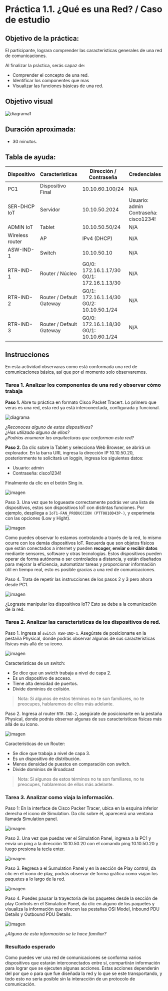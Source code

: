 # Práctica 1.1. ¿Qué es una Red? / Caso de estudio

## Objetivo de la práctica:
El participante, lograra comprender las características generales de una red de comunicaciones.  

Al finalizar la práctica, serás capaz de: 

- Comprender el concepto de una red.  
- Identificar los componentes que mas  
- Visualizar las funciones básicas de una red.  

## Objetivo visual 

![diagrama1](../Imagenes/Práctica1/1.png)

## Duración aproximada:
- 30 minutos.

## Tabla de ayuda:

| Dispositivo     | Características        | Dirección / Contraseña                              | Credenciales                            |
|-----------------|------------------------|-----------------------------------------------------|-----------------------------------------|
| PC1             | Dispositivo Final      | 10.10.60.100/24                                     | N/A                                     |
| SER-DHCP IoT    | Servidor               | 10.10.50.2024                                       | Usuario: admin<br>Contraseña: cisco1234! |
| ADMIN IoT       | Tablet                 | 10.10.50.50/24                                      | N/A                                     |
| Wireless router | AP                     | IPv4 (DHCP)                                         | N/A                                     |
| ASW-IND-1       | Switch                 | 10.10.50.10                                         | N/A                                     |
| RTR-IND-1       | Router / Núcleo        | G0/0: 172.16.1.17/30<br>G0/1: 172.16.1.13/30         | N/A                                     |
| RTR-IND-2       | Router / Default Gateway | G0/1: 172.16.1.14/30<br>G0/2: 10.10.50.1/24        | N/A                                     |
| RTR-IND-3       | Router / Default Gateway | G0/0: 172.16.1.18/30<br>G0/1: 10.10.60.1/24                               | N/A                                     |


## Instrucciones 

En esta actividad observaras como está conformada una red de comunicaciones básica, así que por el momento solo observaremos.

### Tarea 1. Analizar los componentes de una red y observar cómo trabaja 

**Paso 1.** Abre tu práctica en formato Cisco Packet Tracert. Lo primero que veras es una red, esta red ya está interconectada, configurada y funcional.

![diagrama](../Imagenes/Práctica1/2.png)

*¿Reconoces alguno de estos dispositivos?*  
*¿Has utilizado alguno de ellos?*  
*¿Podrías enumerar las arquitecturas que conforman esta red?*

**Paso 2.** Da clic sobre la Tablet y selecciona Web Browser, se abrirá un explorador. En la barra URL ingresa la  dirección IP 10.10.50.20, posteriormente te solicitará un loggin, ingresa los siguientes datos:

- Usuario: admin
- Contraseña: cisco1234!

Finalmente da clic en el botón Sing in.

![imagen](../Imagenes/Práctica1/3.png)

Paso 3. Una vez que te logueaste correctamente podrás ver una lista de dispositivos, estos son dispositivos IoT con distintas funciones. Por ejemplo, despliega a `IoT1-FAN_PRODUCCION (PTT0810D43P-)`, y experimeta con las opciones (Low y Hight).

![imagen](../Imagenes/Práctica1/4.png)

Como puedes observar lo estamos controlando a través de la red, lo mismo ocurre con los demás dispositivos IoT. Recuerda que son objetos físicos que están conectados a internet y pueden **recoger, enviar o recibir datos** mediante sensores, software y otras tecnologías. 
Estos dispositivos pueden operar de forma autónoma o ser controlados a distancia, y están diseñados para mejorar la eficiencia, automatizar tareas y proporcionar información útil en tiempo real, esto es posible gracias a una red de comunicaciones.

Paso 4. Trata de repetir las instrucciones de los pasos 2 y 3 pero ahora desde PC1.

![imagen](../Imagenes/Práctica1/5.png)

¿Lograste manipular los dispositivos IoT? Esto se debe a la comunicación de la red.

### Tarea 2. Analizar las características de los dispositivos de red.

Paso 1. Ingresa al `switch ASW-IND-1`. Asegúrate de posicionarte en la pestaña Physical, donde podrás observar algunas de sus características físicas más allá de su icono.

![imagen](../Imagenes/Práctica1/6.png)

Características de un switch:

- Se dice que un  swicth trabaja a nivel de capa 2.
- Es un dispositivo de acceso.
- Tiene alta densidad de puertos.
- Divide dominios de colisión.

> Nota: Si algunos de estos términos no te son familiares, no te preocupes, hablaremos de ellos más adelante.

Paso 2. Ingresa al router `RTR-IND-2`, asegúrate de posicionarte en la pestaña Physical, donde podrás observar algunas de sus características físicas más allá de su icono.

![imagen](../Imagenes/Práctica1/11.png)

Características de un Router: 

- Se dice que trabaja a nivel de capa 3.
- Es un dispositivo de distribución.
- Menos densidad de puestos en comparación con switch.
- Divide dominios de Broadcast 

> Nota: Si algunos de estos términos no te son familiares, no te preocupes, hablaremos de ellos más adelante.

### Tarea 3. Analizar como viaja la información.

Paso 1: En la interface de Cisco Packer Tracer, ubica en la esquina inferior derecha el icono de Simulation. Da clic sobre él, aparecerá una ventana llamada Simulation panel.

![imagen](../Imagenes/Práctica1/7.png)

Paso 2. Una vez que puedas ver el Simulation Panel, ingresa a la PC1 y envía un ping a la dirección 10.10.50.20  con el comando ping 10.10.50.20 y luego presiona la tecla enter.

![imagen](../Imagenes/Práctica1/8.png)

Paso 3. Regresa a el Sumulation Panel  y en la sección de Play control, da clic en el icono de play, podrás observar de forma gráfica como viajan los paquetes a lo largo de la red.

![imagen](../Imagenes/Práctica1/9.png)

Paso 4. Puedes pausar la trayectoria de los paquetes desde la sección de play Controls en el Simulation Panel, da clic en alguno de los paquetes y visualiza la información que ofrecen las pestañas OSI Model, Inbound PDU Details y Outbound PDU Details.

![imagen](../Imagenes/Práctica1/10.png)

*¿Alguna de esta información se te hace familiar?*


### Resultado esperado
Como puedes ver una red de comunicaciones se conforma varios dispositivos que estarán interconectados entre sí, compartirán información para lograr que se ejecuten algunas acciones. Estas acciones dependerán del por que o para que fue diseñada la red y lo que se este transportando, y todo esto no sería posible sin la interacción de un protocolo de comunicación. 
